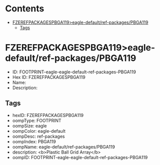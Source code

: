 



Contents
========

* [FZEREFPACKAGESPBGA119>eagle-default/ref-packages/PBGA119](#fzerefpackagespbga119eagle-defaultref-packagespbga119)
	* [Tags](#tags)

# FZEREFPACKAGESPBGA119>eagle-default/ref-packages/PBGA119

- ID: FOOTPRINT-eagle-eagle-default-ref-packages-PBGA119
- Hex ID: FZEREFPACKAGESPBGA119
- Name: 
- Description: 

## Tags

- hexID: FZEREFPACKAGESPBGA119
- oompType: FOOTPRINT
- oompSize: eagle
- oompColor: eagle-default
- oompDesc: ref-packages
- oompIndex: PBGA119
- oompName: eagle-default/ref-packages/PBGA119
- description: &lt;b&gt;Plastic Ball Grid Array&lt;/b&gt;
- oompID: FOOTPRINT-eagle-eagle-default-ref-packages-PBGA119
